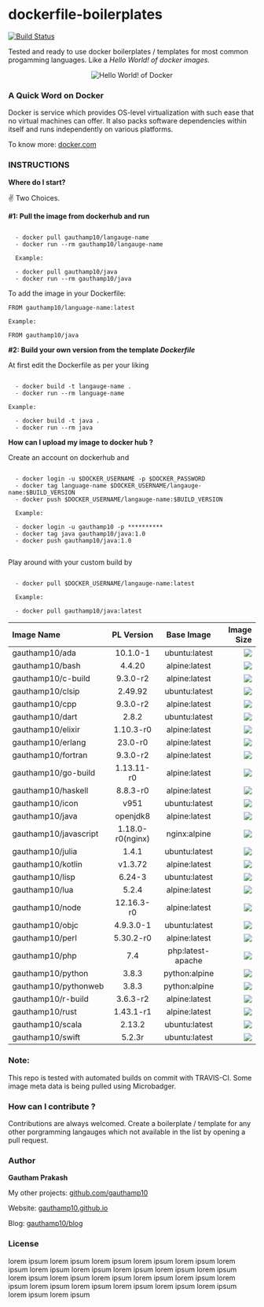 # dockerfile-boilerplates

[![Build Status](https://travis-ci.com/gauthamp10/dockerfile-boilerplates.svg?token=GyGbkGV9nLfsTamsNpS4&branch=master)](https://travis-ci.com/gauthamp10/dockerfile-boilerplates)

Tested and ready to use docker boilerplates / templates for most common progamming languages. Like a *Hello World! of docker images.*

<p align="center">
  <img src="https://i.imgur.com/MvsT3qI.png" alt="Hello World! of Docker"/>
</p>



### A Quick Word on Docker

Docker is service which provides OS-level virtualization with such ease that no virtual machines can offer. It also packs software dependencies within itself and runs independently on various platforms.

To know more: [docker.com](https://www.docker.com/)


### __INSTRUCTIONS__

__Where do I start?__

✌️ Two Choices.

__#1: Pull the image from dockerhub and run__

```

  - docker pull gauthamp10/langauge-name
  - docker run --rm gauthamp10/langauge-name

  Example:

  - docker pull gauthamp10/java
  - docker run --rm gauthamp10/java

```
To add the image in your Dockerfile:

```
FROM gauthamp10/language-name:latest

Example:

FROM gauthamp10/java

```

__#2: Build your own version from the template *Dockerfile*__

At first edit the Dockerfile as per your liking 

```

  - docker build -t langauge-name .
  - docker run --rm language-name

Example:

  - docker build -t java .
  - docker run --rm java

```

__How can I upload my image to docker hub ?__

Create an account on dockerhub and

```

  - docker login -u $DOCKER_USERNAME -p $DOCKER_PASSWORD
  - docker tag language-name $DOCKER_USERNAME/langauge-name:$BUILD_VERSION
  - docker push $DOCKER_USERNAME/langauge-name:$BUILD_VERSION

  Example:

  - docker login -u gauthamp10 -p **********
  - docker tag java gauthamp10/java:1.0
  - docker push gauthamp10/java:1.0


```

Play around with your custom build by

```

  - docker pull $DOCKER_USERNAME/langauge-name:latest

  Example:

  - docker pull gauthamp10/java:latest

```



| Image Name       |    PL Version    |     Base Image    |                                                                                                        Image Size |
| :--------------- | :--------------: | :---------------: | ----------------------------------------------------------------------------------------------------------------: |
| gauthamp10/ada        |     10.1.0-1     |   ubuntu:latest   |             [![](https://img.shields.io/badge/size-492MB-orange)](https://img.shields.io/badge/size-492MB-orange) |
| gauthamp10/bash       |      4.4.20      |   alpine:latest   | [![](https://img.shields.io/badge/size-5.61MB-brightgreen)](https://img.shields.io/badge/size-5.61MB-brightgreen) |
| gauthamp10/c-build          |     9.3.0-r2     |   alpine:latest   |             [![](https://img.shields.io/badge/size-181MB-yellow)](https://img.shields.io/badge/size-181MB-yellow) |
| gauthamp10/clsip      |      2.49.92     |   ubuntu:latest   |   [![](https://img.shields.io/badge/size-130MB-yellowgreen)](https://img.shields.io/badge/size-130MB-yellowgreen) |
| gauthamp10/cpp        |     9.3.0-r2     |   alpine:latest   |             [![](https://img.shields.io/badge/size-181MB-yellow)](https://img.shields.io/badge/size-181MB-yellow) |
| gauthamp10/dart       |       2.8.2      |   ubuntu:latest   |                   [![](https://img.shields.io/badge/size-628MB-red)](https://img.shields.io/badge/size-628MB-red) |
| gauthamp10/elixir     |     1.10.3-r0    |   alpine:latest   |     [![](https://img.shields.io/badge/size-40MB-brightgreen)](https://img.shields.io/badge/size-40MB-brightgreen) |
| gauthamp10/erlang     |      23.0-r0     |   alpine:latest   | [![](https://img.shields.io/badge/size-18.4MB-brightgreen)](https://img.shields.io/badge/size-18.4MB-brightgreen) |
| gauthamp10/fortran    |     9.3.0-r2     |   alpine:latest   |             [![](https://img.shields.io/badge/size-210MB-yellow)](https://img.shields.io/badge/size-210MB-yellow) |
| gauthamp10/go-build         |    1.13.11-r0    |   alpine:latest   |             [![](https://img.shields.io/badge/size-419MB-orange)](https://img.shields.io/badge/size-419MB-orange) |
| gauthamp10/haskell    |     8.8.3-r0     |   alpine:latest   |                 [![](https://img.shields.io/badge/size-1.08GB-red)](https://img.shields.io/badge/size-1.08GB-red) |
| gauthamp10/icon       |       v951       |   ubuntu:latest   |   [![](https://img.shields.io/badge/size-119MB-yellowgreen)](https://img.shields.io/badge/size-119MB-yellowgreen) |
| gauthamp10/java       |     openjdk8     |   alpine:latest   |   [![](https://img.shields.io/badge/size-123MB-yellowgreen)](https://img.shields.io/badge/size-123MB-yellowgreen) |
| gauthamp10/javascript | 1.18.0-r0(nginx) |    nginx:alpine   | [![](https://img.shields.io/badge/size-19.9MB-brightgreen)](https://img.shields.io/badge/size-19.9MB-brightgreen) |
| gauthamp10/julia      |       1.4.1      |   ubuntu:latest   |             [![](https://img.shields.io/badge/size-469MB-orange)](https://img.shields.io/badge/size-469MB-orange) |
| gauthamp10/kotlin     |      v1.3.72     |   alpine:latest   |           [![](https://img.shields.io/badge/size-362MB-orange)](https://img.shields.io/badge/size-326MB-orange) |
| gauthamp10/lisp       |      6.24-3      |   ubuntu:latest   |   [![](https://img.shields.io/badge/size-130MB-yellowgreen)](https://img.shields.io/badge/size-130MB-yellowgreen) |
| gauthamp10/lua        |       5.2.4      |   alpine:latest   | [![](https://img.shields.io/badge/size-6.32MB-brightgreen)](https://img.shields.io/badge/size-6.32MB-brightgreen) |
| gauthamp10/node       |    12.16.3-r0    |   alpine:latest   | [![](https://img.shields.io/badge/size-37.4MB-brightgreen)](https://img.shields.io/badge/size-37.4MB-brightgreen) |
| gauthamp10/objc       |     4.9.3.0-1    |   ubuntu:latest   |                   [![](https://img.shields.io/badge/size-917MB-red)](https://img.shields.io/badge/size-917MB-red) |
| gauthamp10/perl       |     5.30.2-r0    |   alpine:latest   | [![](https://img.shields.io/badge/size-39.8MB-brightgreen)](https://img.shields.io/badge/size-39.8MB-brightgreen) |
| gauthamp10/php        |        7.4       | php:latest-apache |             [![](https://img.shields.io/badge/size-414MB-orange)](https://img.shields.io/badge/size-414MB-orange) |
| gauthamp10/python     |       3.8.3      |   python:alpine   |   [![](https://img.shields.io/badge/size-113MB-yellowgreen)](https://img.shields.io/badge/size-113MB-yellowgreen) |
| gauthamp10/pythonweb  |       3.8.3      |   python:alpine   |   [![](https://img.shields.io/badge/size-118MB-yellowgreen)](https://img.shields.io/badge/size-118MB-yellowgreen) |
| gauthamp10/r-build          |     3.6.3-r2     |   alpine:latest   |   [![](https://img.shields.io/badge/size-122MB-yellowgreen)](https://img.shields.io/badge/size-122MB-yellowgreen) |
| gauthamp10/rust       |     1.43.1-r1    |   alpine:latest   |                   [![](https://img.shields.io/badge/size-611MB-red)](https://img.shields.io/badge/size-611MB-red) |
| gauthamp10/scala      |      2.13.2      |   ubuntu:latest   |                   [![](https://img.shields.io/badge/size-562MB-red)](https://img.shields.io/badge/size-562MB-red) |
| gauthamp10/swift      |      5.2.3r      |   ubuntu:latest   |                 [![](https://img.shields.io/badge/size-2.39GB-red)](https://img.shields.io/badge/size-2.39GB-red) |


### Note: 

This repo is tested with automated builds on commit with TRAVIS-CI. Some image meta data is being pulled using Microbadger.

### How can I contribute ?

Contributions are always welcomed. Create a boilerplate / template for any other porgramming langauges which not available in the list by opening a pull request.

### Author

 **Gautham Prakash**
 
  My other projects: [github.com/gauthamp10](https://github.com/gauthamp10)

  Website: [gauthamp10.github.io](https://gauthamp10.github.io)

  Blog: [gauthamp10/blog](https://gauthamp10.github.io/blog)

### License  

lorem ipsum lorem ipsum lorem ipsum lorem ipsum lorem ipsum lorem ipsum lorem ipsum lorem ipsum 
lorem ipsum lorem ipsum lorem ipsum lorem ipsum lorem ipsum lorem ipsum lorem ipsum lorem ipsum 
lorem ipsum lorem ipsum lorem ipsum lorem ipsum lorem ipsum lorem ipsum lorem ipsum lorem ipsum 